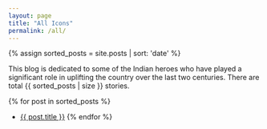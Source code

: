 ```yaml
---
layout: page
title: "All Icons"
permalink: /all/
---
```

{% assign sorted_posts = site.posts | sort: 'date' %}

This blog is dedicated to some of the Indian heroes who have played a significant role in uplifting the country over the last two centuries. There are total {{ sorted_posts | size }} stories.

{% for post in sorted_posts %}
- <a href="{{ post.url }}">{{ post.title }}</a>
{% endfor %}
